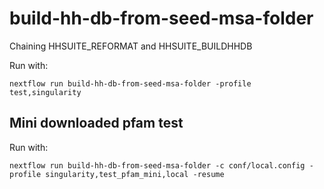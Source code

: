 # build-hh-db-from-seed-msa-folder
Chaining HHSUITE_REFORMAT and HHSUITE_BUILDHHDB

Run with:
```
nextflow run build-hh-db-from-seed-msa-folder -profile test,singularity
```

## Mini downloaded pfam test

Run with:
```
nextflow run build-hh-db-from-seed-msa-folder -c conf/local.config -profile singularity,test_pfam_mini,local -resume
```